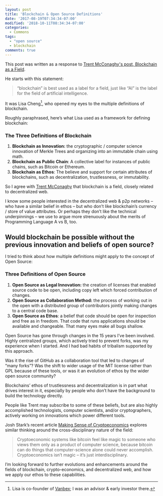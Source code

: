 ```yaml
---
layout: post
title: 'Blockchain & Open Source Definitions'
date: '2017-08-19T07:34:34-07:00'
modified: '2018-10-11T08:34:34-07:00'
categories:
  - Commons
tags:
  - "open source"
  - blockchain
comments: true
---
```


This post was written as a response to [Trent McConaghy's post, Blockchain as a Field](https://blog.bigchaindb.com/blockchain-as-a-field-47c9f4589418).

He starts with this statement:
> “blockchain” is best used as a label for a field, just like “AI” is the label for the field of artificial intelligence.

It was Lisa Cheng[^lisacheng], who opened my eyes to the multiple definitions of blockchain.

Roughly paraphrased, here’s what Lisa used as a framework for defining blockchain:
<!-- more -->
### The Three Definitions of Blockchain
1. **Blockchain as Innovation:** the cryptographic / computer science innovation of Merkle Trees and organizing into an immutable chain using math.
1. **Blockchain as Public Chain**: A collective label for instances of public chains, such as Bitcoin or Ethereum.
1. **Blockchain as Ethos**: The believe and support for certain attributes of blockchains, such as decentralization, trustlessness, or immutability.

So I agree with [Trent McConaghy](https://medium.com/@trentmc0) that blockchain is a field, closely related to decentralized web.

I know some people interested in the decentralized web & p2p networks – who have a similar belief in ethos – but who don’t like blockchain’s currency / store of value attributes. Or perhaps they don’t like the technical underpinnings – we use to argue more strenuously about the merits of Programming Language A vs B, too.

## Would blockchain be possible without the previous innovation and beliefs of open source?

I tried to think about how multiple definitions might apply to the concept of Open Source:

### Three Definitions of Open Source
1. **Open Source as Legal Innovation:** the creation of licenses that enabled source code to be open, including copy left which forced contribution of changes.
1. **Open Source as Collaboration Method:** the process of working out in the open with a distributed group of contributors jointly making changes to a central code base.
1. **Open Source as Ethos**: a belief that code should be open for inspection and free as in freedom. That code that runs applications should be available and changeable. That many eyes make all bugs shallow.

Open Source has gone through changes in the 15 years I’ve been involved. Highly centralized groups, which actively tried to prevent forks, was my experience when I started. And I had bad habits of tribalism supported by this approach.

Was it the rise of GitHub as a collaboration tool that led to changes of “many forks”? Was the shift to wider usage of the MIT license rather than GPL because of these tools, or was it an evolution of ethos by the wider open source community?

Blockchains’ ethos of trustlessness and decentralization is in part what drives interest in it, especially by people who don’t have the background to build the technology directly.

People like Trent may subscribe to some of these beliefs, but are also highly accomplished technologists, computer scientists, and/or cryptographers, actively working on innovations which power different tools.

Josh Stark’s recent article [Making Sense of Cryptoeconomics](https://www.coindesk.com/making-sense-cryptoeconomics/) explores similar thinking around the cross-disciplinary nature of the field:

> Cryptoeconomic systems like bitcoin feel like magic to someone who views them only as a product of computer science, because bitcoin can do things that computer-science alone could never accomplish. Cryptoeconomics isn’t magic – it’s just interdisciplinary.

I’m looking forward to further evolutions and enhancements around the fields of blockchain, crypto-economics, and decentralized web, and how we apply our ethos to these capabilities.

[^lisacheng]: Lisa is co-founder of [Vanbex](http://vanbex.com/); I was an advisor & early investor there.